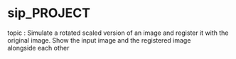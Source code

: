 # sip_PROJECT
topic : Simulate a rotated scaled version of an image and register it with the original image. Show the input image and the registered image alongside each other
